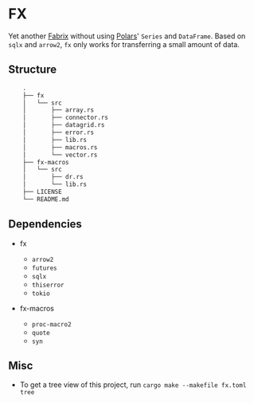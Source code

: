 # FX

Yet another [Fabrix](https://github.com/Jacobbishopxy/fabrix) without using [Polars](https://github.com/pola-rs/polars)' `Series` and `DataFrame`. Based on `sqlx` and `arrow2`, `fx` only works for transferring a small amount of data.

## Structure

```txt
    .
    ├── fx
    │   └── src
    │       ├── array.rs
    │       ├── connector.rs
    │       ├── datagrid.rs
    │       ├── error.rs
    │       ├── lib.rs
    │       ├── macros.rs
    │       └── vector.rs
    ├── fx-macros
    │   └── src
    │       ├── dr.rs
    │       └── lib.rs
    ├── LICENSE
    └── README.md
```

## Dependencies

- fx

  - `arrow2`
  - `futures`
  - `sqlx`
  - `thiserror`
  - `tokio`

- fx-macros

  - `proc-macro2`
  - `quote`
  - `syn`

## Misc

- To get a tree view of this project, run `cargo make --makefile fx.toml tree`
